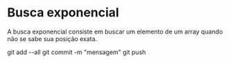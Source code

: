 # Busca exponencial

A busca exponencial consiste em buscar um elemento de um array quando não se sabe sua posição exata.




git add --all
git commit -m "mensagem"
git push